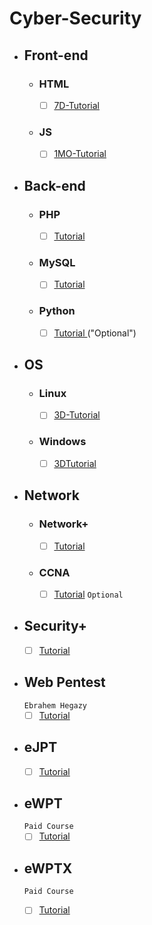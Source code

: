 # Cyber-Security
* ## Front-end
  - ### HTML
    - [ ] [7D-Tutorial](https://youtube.com/playlist?list=PLDoPjvoNmBAw_t_XWUFbBX-c9MafPk9ji&si=sfxD0IXLEHsniFw6)
  - ### JS
    - [ ] [1MO-Tutorial](https://youtube.com/playlist?list=PLDoPjvoNmBAx3kiplQR_oeDqLDBUDYwVv&si=Gfbhn2k2bbG-cedb)
* ## Back-end
  - ### PHP
    - [ ] [Tutorial](https://youtube.com/playlist?list=PLDoPjvoNmBAy41u35AqJUrI-H83DObUDq&si=aYMB7c1OmaEHtIe8)
  - ### MySQL
    - [ ] [Tutorial](https://youtube.com/playlist?list=PLDoPjvoNmBAz6DT8SzQ1CODJTH-NIA7R9&si=uZgBQ8y-E0ukBEba)
  - ### Python
    - [ ] [Tutorial ](https://youtube.com/playlist?list=PLDoPjvoNmBAyE_gei5d18qkfIe-Z8mocs&si=7rPVLgbVwwY20HIJ) ("Optional")
* ## OS
  - ### Linux
    - [ ] [3D-Tutorial](https://youtube.com/playlist?list=PLtr9ezc61PUbA2l3MiE4YbrgITJN84N-C&si=N8GXiGtwaSB2S5jS)
  - ### Windows
    - [ ] [3DTutorial](https://youtube.com/playlist?list=PLtr9ezc61PUbA2l3MiE4YbrgITJN84N-C&si=N8GXiGtwaSB2S5jS)
* ## Network
  - ### Network+
    - [ ] [Tutorial](https://youtube.com/playlist?list=PLH-n8YK76vIiuIZoWvHL7AvtrDV7hR3He&si=uaSqz0zKb5p6yvXa)
  - ### CCNA
    - [ ] [Tutorial](https://google.com) `Optional`
* ## Security+
  - [ ] [Tutorial](https://youtube.com/playlist?list=PLky4bd7_03m8o1NB0j96OsxZs0KcKlgMO&si=qMOXyNgflNo0pm-y)
* ## Web Pentest
  ```Ebrahem Hegazy```
  - [ ] [Tutorial]([link.com](https://youtube.com/playlist?list=PLv7cogHXoVhXvHPzIl1dWtBiYUAL8baHj&si=_LlXK8cEJ6PonDHr))
* ## eJPT
  - [ ] [Tutorial](link.com)
* ## eWPT
  ``` Paid Course ```
  - [ ] [Tutorial]()
* ## eWPTX
  ``` Paid Course ```
  - [ ] [Tutorial]()

  
